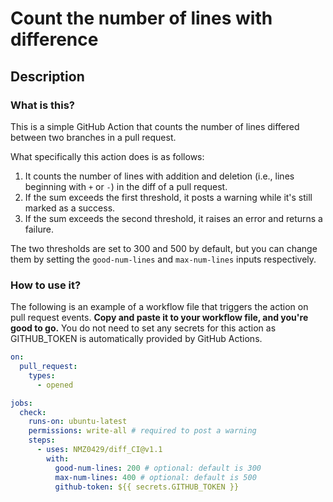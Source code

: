 # Count the number of lines with difference

## Description

### What is this?

This is a simple GitHub Action that counts the number of lines differed between two branches in a pull request.

What specifically this action does is as follows:

1. It counts the number of lines with addition and deletion (i.e., lines beginning with `+` or `-`) in the diff of a pull request.
2. If the sum exceeds the first threshold, it posts a warning while it's still marked as a success.
3. If the sum exceeds the second threshold, it raises an error and returns a failure.

The two thresholds are set to 300 and 500 by default, but you can change them by setting the `good-num-lines` and `max-num-lines` inputs respectively.

### How to use it?

The following is an example of a workflow file that triggers the action on pull request events.
**Copy and paste it to your workflow file, and you're good to go.**
You do not need to set any secrets for this action as GITHUB_TOKEN is automatically provided by GitHub Actions.

```yaml
on:
  pull_request:
    types:
      - opened

jobs:
  check:
    runs-on: ubuntu-latest
    permissions: write-all # required to post a warning
    steps:
      - uses: NMZ0429/diff_CI@v1.1
        with:
          good-num-lines: 200 # optional: default is 300
          max-num-lines: 400 # optional: default is 500
          github-token: ${{ secrets.GITHUB_TOKEN }}
```
